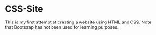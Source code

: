 # CSS-Site
This is my first attempt at creating a website using HTML and CSS. Note that Bootstrap has not been used for learning purposes.
